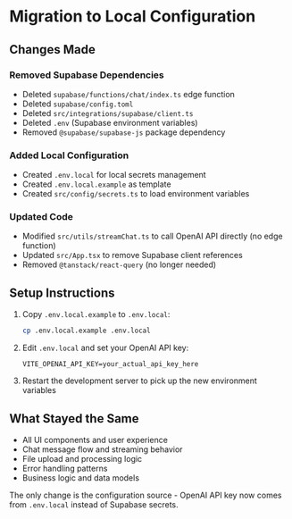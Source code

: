 # Migration to Local Configuration

## Changes Made

### Removed Supabase Dependencies
- Deleted `supabase/functions/chat/index.ts` edge function
- Deleted `supabase/config.toml`
- Deleted `src/integrations/supabase/client.ts`
- Deleted `.env` (Supabase environment variables)
- Removed `@supabase/supabase-js` package dependency

### Added Local Configuration
- Created `.env.local` for local secrets management
- Created `.env.local.example` as template
- Created `src/config/secrets.ts` to load environment variables

### Updated Code
- Modified `src/utils/streamChat.ts` to call OpenAI API directly (no edge function)
- Updated `src/App.tsx` to remove Supabase client references
- Removed `@tanstack/react-query` (no longer needed)

## Setup Instructions

1. Copy `.env.local.example` to `.env.local`:
   ```bash
   cp .env.local.example .env.local
   ```

2. Edit `.env.local` and set your OpenAI API key:
   ```
   VITE_OPENAI_API_KEY=your_actual_api_key_here
   ```

3. Restart the development server to pick up the new environment variables

## What Stayed the Same
- All UI components and user experience
- Chat message flow and streaming behavior
- File upload and processing logic
- Error handling patterns
- Business logic and data models

The only change is the configuration source - OpenAI API key now comes from `.env.local` instead of Supabase secrets.
